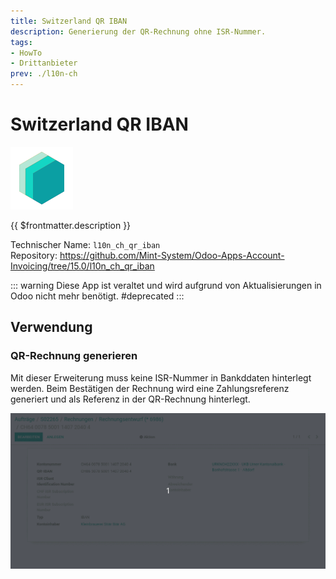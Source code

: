 ```yaml
---
title: Switzerland QR IBAN
description: Generierung der QR-Rechnung ohne ISR-Nummer.
tags:
- HowTo
- Drittanbieter
prev: ./l10n-ch
---
```

# Switzerland QR IBAN
![icon_oms_box](attachments/icons_odoo_mint_system.png)

{{ $frontmatter.description }}

Technischer Name: `l10n_ch_qr_iban`\
Repository: <https://github.com/Mint-System/Odoo-Apps-Account-Invoicing/tree/15.0/l10n_ch_qr_iban>

::: warning
Diese App ist veraltet und wird aufgrund von Aktualisierungen in Odoo nicht mehr benötigt.
#deprecated
:::

## Verwendung

### QR-Rechnung generieren

Mit dieser Erweiterung muss keine ISR-Nummer in Bankddaten hinterlegt werden. Beim Bestätigen der Rechnung wird eine Zahlungsreferenz generiert und als Referenz in der QR-Rechnung hinterlegt.

![Switzerland QR IBAN](attachments/Switzerland%20QR%20IBAN.gif)
